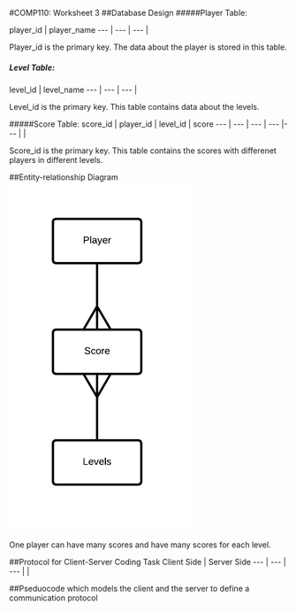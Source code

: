 
#COMP110: Worksheet 3
##Database Design
#####Player Table:

player_id | player_name 
--- | --- | ---
 | 
 
 Player_id is the primary key. The data about the player is stored in this table.
 
##### Level Table:

level_id | level_name 
--- | --- | ---
 | 
 
 Level_id is the primary key. This table contains data about the levels.
 
#####Score Table:
score_id | player_id | level_id | score
--- | --- | --- | --- |--- |
 | 
 
 Score_id is the primary key. This table contains the scores with differenet players in different levels.


##Entity-relationship Diagram
![ERD](https://github.com/MaddieK19/comp110-worksheets/blob/master/Worksheet%203/ERD.png?raw=true) 

One player can have many scores and have many scores for each level.

##Protocol for Client-Server Coding Task
Client Side | Server Side
--- | --- | --- |
|


##Pseduocode which models the client and the server to define a communication protocol




 
 
